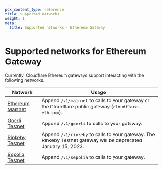 ```yaml
---
pcx_content_type: reference
title: Supported networks
weight: 1
meta:
  title: Supported networks - Ethereum Gateway
---
```


# Supported networks for Ethereum Gateway

Currently, Cloudflare Ethereum gateways support [interacting with](/web3/how-to/use-ethereum-gateway/) the following networks.

| Network | Usage |
| --- | --- |
| [Ethereum Mainnet](https://ethereum.org/en/enterprise/) | Append `/v1/mainnet` to calls to your gateway or the Cloudflare public gateway (`cloudflare-eth.com`). |
| [Goerli Testnet](https://goerli.net/) | Append `/v1/goerli` to calls to your gateway. |
| [Rinkeby Testnet](https://www.rinkeby.io/) | Append `/v1/rinkeby` to calls to your gateway. The Rinkeby Testnet gateway will be deprecated January 15, 2023. |
| [Sepolia Testnet](https://sepolia.dev/) | Append `/v1/sepolia` to calls to your gateway. |
